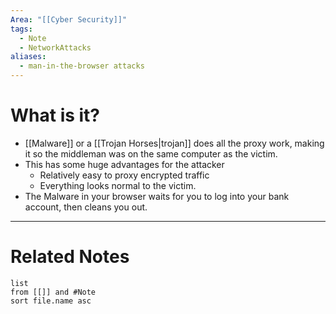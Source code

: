 ```yaml
---
Area: "[[Cyber Security]]"
tags:
  - Note
  - NetworkAttacks
aliases:
  - man-in-the-browser attacks
---
```

# What is it?
- [[Malware]] or a [[Trojan Horses|trojan]] does all the proxy work, making it so the middleman was on the same computer as the victim.
- This has some huge advantages for the attacker
	- Relatively easy to proxy encrypted traffic
	- Everything looks normal to the victim.
- The Malware in your browser waits for you to log into your bank account, then cleans you out.


---
# Related Notes
```dataview
list
from [[]] and #Note 
sort file.name asc
```
